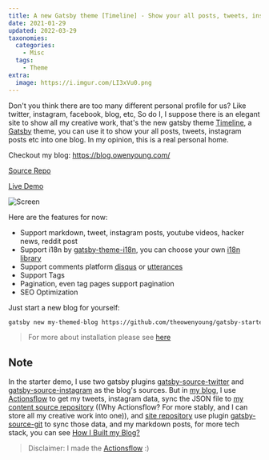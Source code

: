 ```yaml
---
title: A new Gatsby theme [Timeline] - Show your all posts, tweets, instagram posts into one
date: 2021-01-29
updated: 2022-03-29
taxonomies:
  categories:
    - Misc
  tags:
    - Theme
extra:
  image: https://i.imgur.com/LI3xVu0.png
---
```


Don't you think there are too many different personal profile for us? Like twitter, instagram, facebook, blog, etc, So do I, I suppose there is an elegant site to show all my creative work, that's the new gatsby theme [Timeline](https://github.com/theowenyoung/gatsby-theme-timeline), a [Gatsby](https://www.gatsbyjs.com/) theme, you can use it to show your all posts, tweets, instagram posts etc into one blog. In my opinion, this is a real personal home.

Checkout my blog: https://blog.owenyoung.com/

[Source Repo](https://github.com/theowenyoung/gatsby-theme-timeline)

[Live Demo](https://gatsby-theme-timeline.owenyoung.com/)

![Screen](https://camo.githubusercontent.com/b3a1a92a41a81707b6690eb4710194e5d6e79895082e329d9d3bfe35944c0207/68747470733a2f2f692e696d6775722e636f6d2f367949544934452e706e67)

Here are the features for now:

- Support markdown, tweet, instagram posts, youtube videos, hacker news, reddit post
- Support i18n by [gatsby-theme-i18n](https://www.gatsbyjs.com/plugins/gatsby-theme-i18n/), you can choose your own [i18n library](https://github.com/gatsbyjs/themes/tree/master/packages)
- Support comments platform [disqus](https://disqus.com/) or [utterances](https://utteranc.es/)
- Support Tags
- Pagination, even tag pages support pagination
- SEO Optimization

Just start a new blog for yourself:

```bash
gatsby new my-themed-blog https://github.com/theowenyoung/gatsby-starter-timeline
```

> For more about installation please see [here](https://github.com/theowenyoung/gatsby-theme-timeline/tree/main/packages/gatsby-theme-timeline#installation)

## Note

In the starter demo, I use two gatsby plugins [gatsby-source-twitter](https://github.com/G100g/gatsby-source-twitter) and [gatsby-source-instagram](https://github.com/theowenyoung/gatsby-source-instagram) as the blog's sources. But in [my blog](https://blog.owenyoung.com), I use [Actionsflow](https://github.com/actionsflow/actionsflow) to get my tweets, instagram data, sync the JSON file to [my content source repository](https://github.com/theowenyoung/story) ((Why Actionsflow? For more stably, and I can store all my creative work into one)), and [site repository](https://github.com/theowenyoung/theowenyoung.github.io) use plugin [gatsby-source-git](https://github.com/theowenyoung/gatsby-source-git) to sync those data, and my markdown posts, for more tech stack, you can see [How I Built my Blog?](https://blog.owenyoung.com/en/posts/how-i-built-my-blog/)

> Disclaimer: I made the [Actionsflow](https://github.com/actionsflow/actionsflow) :)
